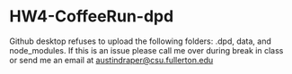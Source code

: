 # HW4-CoffeeRun-dpd
Github desktop refuses to upload the following folders:
.dpd, data, and node_modules.
If this is an issue please call me over during break in class or
send me an email at austindraper@csu.fullerton.edu
